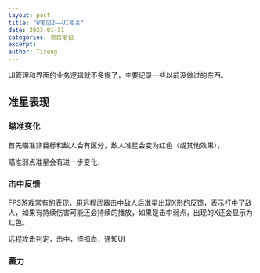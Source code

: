 ```yaml
---
layout: post
title: "W笔记2——UI相关"
date: 2023-01-31
categories: 项目笔记
excerpt: 
author: Tizeng
---
```



UI管理和界面的业务逻辑就不多提了，主要记录一些以前没做过的东西。

## 准星表现

### 瞄准变化

首先瞄准非目标和敌人会有区分，敌人准星会变为红色（或其他效果），

瞄准弱点准星会有进一步变化，

### 击中反馈

FPS游戏常有的表现，用远程武器击中敌人后准星出现X形的反馈，表示打中了敌人，如果有持续伤害可能还会持续的播放，如果是击中弱点，出现的X还会显示为红色。

远程攻击判定，击中，怪扣血，通知UI

### 蓄力


